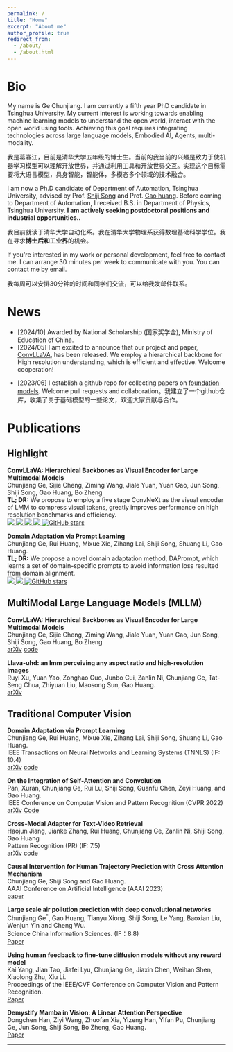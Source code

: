 ```yaml
---
permalink: /
title: "Home"
excerpt: "About me"
author_profile: true
redirect_from: 
  - /about/
  - /about.html
---
```


# Bio

My name is Ge Chunjiang. I am currently a fifth year PhD candidate in Tsinghua University. My current interest is working towards enabling machine learning models to understand the open world, interact with the open world using tools. Achieving this goal requires integrating technologies across large language models, Embodied AI, Agents, multi-modality.

我是葛春江，目前是清华大学五年级的博士生。当前的我当前的兴趣是致力于使机器学习模型可以理解开放世界，并通过利用工具和开放世界交互。实现这个目标需要将大语言模型，具身智能，智能体，多模态多个领域的技术融合。

I am now a Ph.D candidate of Department of Automation, Tsinghua University, advised by Prof. [Shiji Song](https://scholar.google.com/citations?user=rw6vWdcAAAAJ&hl=en) and Prof. [Gao huang](http://www.gaohuang.net/). Before coming to Department of Automation, I received B.S. in Department of Physics, Tsinghua University. **I am actively seeking postdoctoral positions and industrial opportunities..**

我目前就读于清华大学自动化系。我在清华大学物理系获得数理基础科学学位。我在寻求**博士后和工业界**的机会。

If you're interested in my work or personal development, feel free to contact me. I can arrange 30 minutes per week to communicate with you. You can contact me by email.

我每周可以安排30分钟的时间和同学们交流，可以给我发邮件联系。

# News

- [2024/10] Awarded by National Scholarship (国家奖学金), Ministry of Education of China.
- [2024/05] I am excited to announce that our project and paper, [ConvLLaVA](https://arxiv.org/abs/2405.15738), has been released. We employ a hierarchical backbone for High resolution understanding, which is efficient and effective. Welcome cooperation!
<!-- - [2023/08] I become a contributor of project [OpenRLHF](https://github.com/OpenLLMAI/OpenRLHF/tree/main).  -->
- [2023/06] I establish a github repo for collecting papers on [foundation models](https://github.com/John-Ge/awesome-foundation-models). Welcome pull requests and collaboration。我建立了一个github仓库，收集了关于基础模型的一些论文，欢迎大家贡献与合作。

# Publications

## Highlight

**ConvLLaVA: Hierarchical Backbones as Visual Encoder for Large Multimodal Models**\
Chunjiang Ge, Sijie Cheng, Ziming Wang, Jiale Yuan, Yuan Gao, Jun Song, Shiji Song, Gao Huang, Bo Zheng \
**TL; DR:** We propose to employ a five stage ConvNeXt as the visual encoder of LMM to compress visual tokens, greatly improves performance on high resolution benchmarks and efficiency.\
<a href="http://arxiv.org/abs/2405.15738"> 
    <img src="https://img.shields.io/badge/arXiv-2405.15738-b31b1b.svg?logo=arXiv">
</a>
<a href="https://github.com/alibaba/conv-llava"> 
    <img src="https://img.shields.io/badge/Github-ConvLLaVA-181717.svg?logo=GitHub">
</a>
<a href="https://huggingface.co/collections/ConvLLaVA/convllava-66519ef0ccdee62544bd19bf"> 
    <img src="https://img.shields.io/badge/🤗%20Hugging%20Face-Models-ffd21e">
</a>
<a href="https://modelscope.cn/organization/ConvLLaVA?tab=model"> 
    <img src="https://img.shields.io/badge/🤖%20ModelScope-Models-5f4cf2.svg">
</a>
<a href="https://github.com/alibaba/conv-llava/stargazers">
    <img alt="GitHub stars" src="https://img.shields.io/github/stars/alibaba/conv-llava?color=ccf" />
</a>

**Domain Adaptation via Prompt Learning**\
Chunjiang Ge, Rui Huang, Mixue Xie, Zihang Lai, Shiji Song, Shuang Li, Gao Huang.  \
**TL; DR:** We propose a novel domain adaptation method, DAPrompt, which learns a set of domain-specific prompts to avoid information loss resulted from domain alignment.\
<a href="https://arxiv.org/abs/2202.06687"> 
    <img src="https://img.shields.io/badge/arXiv-2202.06687-b31b1b.svg?logo=arXiv">
</a>
  <a href="https://github.com/LeapLabTHU/DAPrompt"> 
    <img src="https://img.shields.io/badge/Github-DAPrompt-181717.svg?logo=GitHub">
</a>
<a href="https://github.com/LeapLabTHU/DAPrompt/stargazers">
    <img alt="GitHub stars" src="https://img.shields.io/github/stars/LeapLabTHU/DAPrompt?color=ccf" />
</a>

## MultiModal Large Language Models (MLLM)

**ConvLLaVA: Hierarchical Backbones as Visual Encoder for Large Multimodal Models**\
Chunjiang Ge, Sijie Cheng, Ziming Wang, Jiale Yuan, Yuan Gao, Jun Song, Shiji Song, Gao Huang, Bo Zheng \
[arXiv](https://arxiv.org/abs/2405.15738) [code](https://github.com/alibaba/conv-llava)

**Llava-uhd: an lmm perceiving any aspect ratio and high-resolution images**\
Ruyi Xu, Yuan Yao, Zonghao Guo, Junbo Cui, Zanlin Ni, Chunjiang Ge, Tat-Seng Chua, Zhiyuan Liu, Maosong Sun, Gao Huang.  \
[arXiv](https://arxiv.org/abs/2403.11703)

## Traditional Computer Vision

**Domain Adaptation via Prompt Learning**\
Chunjiang Ge, Rui Huang, Mixue Xie, Zihang Lai, Shiji Song, Shuang Li, Gao Huang.  \
IEEE Transactions on Neural Networks and Learning Systems (TNNLS) (IF: 10.4) \
[arXiv](https://arxiv.org/abs/2202.06687) [code](https://github.com/LeapLabTHU/DAPrompt)

**On the Integration of Self-Attention and Convolution**\
Pan, Xuran, Chunjiang Ge, Rui Lu, Shiji Song, Guanfu Chen, Zeyi Huang, and Gao Huang.  \
IEEE Conference on Computer Vision and Pattern Recognition (CVPR 2022)\
[arXiv](https://arxiv.org/abs/2111.14556) [Code](https://github.com/leaplabthu/acmix)

**Cross-Modal Adapter for Text-Video Retrieval**\
Haojun Jiang, Jianke Zhang, Rui Huang, Chunjiang Ge, Zanlin Ni, Shiji Song, Gao Huang \
Pattern Recognition (PR) (IF: 7.5) \
[arXiv](https://arXiv.org/abs/2211.09623) [code](https://github.com/LeapLabTHU/Cross-Modal-Adapter)

**Causal Intervention for Human Trajectory Prediction with Cross Attention Mechanism**\
Chunjiang Ge, Shiji Song and Gao Huang. \
AAAI Conference on Artificial Intelligence (AAAI 2023)\
[paper](https://ojs.aaai.org/index.php/AAAI/article/view/25142)

**Large scale air pollution prediction with deep convolutional networks**\
Chunjiang Ge$^\ast$, Gao Huang, Tianyu Xiong, Shiji Song, Le Yang, Baoxian Liu, Wenjun Yin and Cheng Wu.  \
Science China Information Sciences. (IF：8.8) \
[Paper](https://link.springer.com/article/10.1007/s11432-020-2951-1)

**Using human feedback to fine-tune diffusion models without any reward model**\
Kai Yang, Jian Tao, Jiafei Lyu, Chunjiang Ge, Jiaxin Chen, Weihan Shen, Xiaolong Zhu, Xiu Li.  \
Proceedings of the IEEE/CVF Conference on Computer Vision and Pattern Recognition. \
[Paper](https://openaccess.thecvf.com/content/CVPR2024/papers/Yang_Using_Human_Feedback_to_Fine-tune_Diffusion_Models_without_Any_Reward_CVPR_2024_paper.pdf)

**Demystify Mamba in Vision: A Linear Attention Perspective**\
Dongchen Han, Ziyi Wang, Zhuofan Xia, Yizeng Han, Yifan Pu, Chunjiang Ge, Jun Song, Shiji Song, Bo Zheng, Gao Huang.  \
[Paper](https://arxiv.org/abs/2405.16605)

---

<script type="text/javascript" src="//rf.revolvermaps.com/0/0/6.js?i=5fymzl2m77g&amp;m=7&amp;c=e63100&amp;cr1=ffffff&amp;f=arial&amp;l=0&amp;bv=90&amp;lx=-420&amp;ly=420&amp;hi=20&amp;he=7&amp;hc=a8ddff&amp;rs=80" async="async"></script>